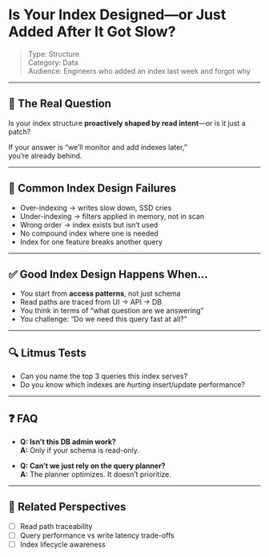 # Is Your Index Designed—or Just Added After It Got Slow?

> Type: Structure  
> Category: Data  
> Audience: Engineers who added an index last week and forgot why

---

## 🎯 The Real Question

Is your index structure **proactively shaped by read intent**—or is it just a patch?

If your answer is “we’ll monitor and add indexes later,”  
you’re already behind.

---

## 🚨 Common Index Design Failures

- Over-indexing → writes slow down, SSD cries  
- Under-indexing → filters applied in memory, not in scan  
- Wrong order → index exists but isn’t used  
- No compound index where one is needed  
- Index for one feature breaks another query

---

## ✅ Good Index Design Happens When…

- You start from **access patterns**, not just schema  
- Read paths are traced from UI → API → DB  
- You think in terms of “what question are we answering”  
- You challenge: “Do we need this query fast at all?”

---

## 🔍 Litmus Tests

- Can you name the top 3 queries this index serves?  
- Do you know which indexes are *hurting* insert/update performance?

---

## ❓ FAQ

- **Q: Isn’t this DB admin work?**  
  **A:** Only if your schema is read-only.

- **Q: Can’t we just rely on the query planner?**  
  **A:** The planner optimizes. It doesn’t prioritize.

---

## 🔗 Related Perspectives

- [ ] Read path traceability  
- [ ] Query performance vs write latency trade-offs  
- [ ] Index lifecycle awareness  
